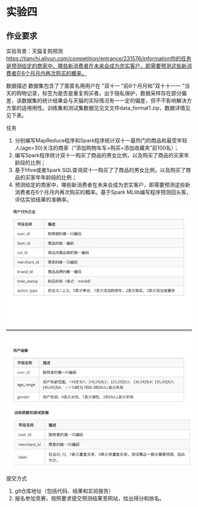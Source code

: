 # 实验四

## 作业要求

实验背景：天猫复购预测 https://tianchi.aliyun.com/competition/entrance/231576/information你的任务是预测给定的商家中，哪些新消费者在未来会成为忠实客户，即需要预测这些新消费者在6个⽉月内再次购买的概率。

数据描述
数据集包含了了匿匿名⽤用户在 "双十一 "前6个⽉月和"双⼗十⼀一 "当天的购物记录，标签为是否是重复购买者。出于隐私保护，数据采样存在部分偏差，该数据集的统计结果会与天猫的实际情况有⼀一定的偏差，但不不影响解决⽅方案的适⽤用性。训练集和测试集数据⻅见⽂文件data_format1.zip，数据详情⻅见下表。

任务
1. 分别编写MapReduce程序和Spark程序统计双十一最热门的商品和最受年轻人(age<30)关注的商家（“添加购物⻋车+购买+添加收藏夹”前100名）；
1. 编写Spark程序统计双⼗⼀购买了商品的男⼥⽐例，以及购买了商品的买家年龄段的比例；
2. 基于Hive或者Spark SQL查询双十一购买了了商品的男⼥⽐例，以及购买了商品的买家年年龄段的⽐例；
4. 预测给定的商家中，哪些新消费者在未来会成为忠实客户，即需要预测这些新消费者在6个⽉月内再次购买的概率。基于Spark MLlib编写程序预测回头客，评估实验结果的准确率。

![](img/作业要求-用户行为日志-用户画像.jpg)![](img/作业要求-训练数据和测试数据.jpg)

提交⽅式
1. git仓库地址（包括代码、结果和实验报告）
2. 报名参加竞赛，按照要求提交预测结果至⽹站，给出得分和排名。